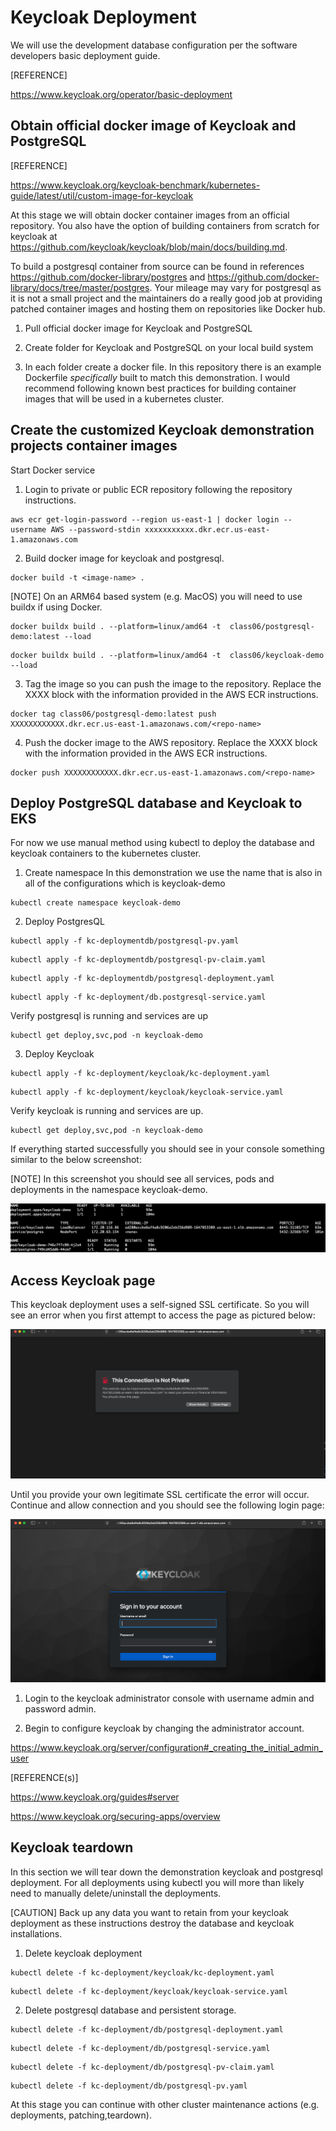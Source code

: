 
# Keycloak Deployment

We will use the development database configuration per the software developers basic deployment guide.

[REFERENCE]

https://www.keycloak.org/operator/basic-deployment


## Obtain official docker image of Keycloak and PostgreSQL

[REFERENCE]

https://www.keycloak.org/keycloak-benchmark/kubernetes-guide/latest/util/custom-image-for-keycloak

At this stage we will obtain docker container images from an official repository. You also have the option of building containers from scratch for keycloak at https://github.com/keycloak/keycloak/blob/main/docs/building.md.

To build a postgresql container from source can be found in references https://github.com/docker-library/postgres and https://github.com/docker-library/docs/tree/master/postgres. Your mileage may vary for postgresql as it is not a small project and the maintainers do a really good job at providing patched container images and hosting them on repositories like Docker hub.


1. Pull official docker image for Keycloak and PostgreSQL

2. Create folder for Keycloak and PostgreSQL on your local build system

3. In each folder create a docker file. In this repository there is an example Dockerfile *specifically* built to match this demonstration. I would recommend following known best practices for building container images that will be used in a kubernetes cluster.

## Create the customized Keycloak demonstration projects container images

Start Docker service

1. Login to private or public ECR repository following the repository instructions.
```
aws ecr get-login-password --region us-east-1 | docker login --username AWS --password-stdin xxxxxxxxxxx.dkr.ecr.us-east-1.amazonaws.com
```

2. Build docker image for keycloak and postgresql.

```
docker build -t <image-name> .
```

[NOTE] On an ARM64 based system (e.g. MacOS) you will need to use buildx if using Docker.

```
docker buildx build . --platform=linux/amd64 -t  class06/postgresql-demo:latest --load
```

```
docker buildx build . --platform=linux/amd64 -t  class06/keycloak-demo --load
```


3. Tag the image so you can push the image to the repository. Replace the XXXX block with the information provided in the AWS ECR instructions.

```
docker tag class06/postgresql-demo:latest push XXXXXXXXXXXX.dkr.ecr.us-east-1.amazonaws.com/<repo-name>
```

4. Push the docker image to the AWS repository. Replace the XXXX block with the information provided in the AWS ECR instructions.

```
docker push XXXXXXXXXXXX.dkr.ecr.us-east-1.amazonaws.com/<repo-name>
```

## Deploy PostgreSQL database and Keycloak to EKS
For now we use manual method using kubectl to deploy the database and keycloak containers to the kubernetes cluster.

1. Create namespace 
In this demonstration we use the name that is also in all of the configurations which is keycloak-demo

```
kubectl create namespace keycloak-demo
```


2. Deploy PostgresQL

```
kubectl apply -f kc-deploymentdb/postgresql-pv.yaml
```
```
kubectl apply -f kc-deploymentdb/postgresql-pv-claim.yaml
```
```
kubectl apply -f kc-deploymentdb/postgresql-deployment.yaml
```
```
kubectl apply -f kc-deployment/db.postgresql-service.yaml
```

Verify postgresql is running and services are up

```
kubectl get deploy,svc,pod -n keycloak-demo
```

3. Deploy Keycloak

```
kubectl apply -f kc-deployment/keycloak/kc-deployment.yaml
```

```
kubectl apply -f kc-deployment/keycloak/keycloak-service.yaml
```


Verify keycloak is running and services are up.

```
kubectl get deploy,svc,pod -n keycloak-demo
```

If everything started successfully you should see in your console something similar to the below screenshot:

[NOTE] In this screenshot you should see all services, pods and deployments in the namespace keycloak-demo.

![kubectl info](/graphics/kubectl-get-svc-pod-deployments-pgsql.png)

## Access Keycloak page

This keycloak deployment uses a self-signed SSL certificate. So you will see an error when you first attempt to access the page as pictured below:

![keycloak ssl error](/graphics/keycloak-self-signed-cert-issue.png)

Until you provide your own legitimate SSL certificate the error will occur. Continue and allow connection and you should see the following login page:

![keycloak login](/graphics/keycloak-login-page.png)

1. Login to the keycloak administrator console with username admin and password admin.

2. Begin to configure keycloak by changing the administrator account. 

https://www.keycloak.org/server/configuration#_creating_the_initial_admin_user

[REFERENCE(s)] 

https://www.keycloak.org/guides#server

https://www.keycloak.org/securing-apps/overview

## Keycloak teardown

In this section we will tear down the demonstration keycloak and postgresql deployment. For all deployments using kubectl you will more than likely need to manually delete/uninstall the deployments.

[CAUTION] Back up any data you want to retain from your keycloak deployment as these instructions destroy the database and keycloak installations.

1. Delete keycloak deployment

```
kubectl delete -f kc-deployment/keycloak/kc-deployment.yaml
```

```
kubectl delete -f kc-deployment/keycloak/keycloak-service.yaml
```

2. Delete postgresql database and persistent storage.

```
kubectl delete -f kc-deployment/db/postgresql-deployment.yaml
```

```
kubectl delete -f kc-deployment/db/postgresql-service.yaml
```

```
kubectl delete -f kc-deployment/db/postgresql-pv-claim.yaml
```

```
kubectl delete -f kc-deployment/db/postgresql-pv.yaml
```

At this stage you can continue with other cluster maintenance actions (e.g. deployments, patching,teardown).